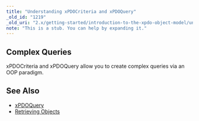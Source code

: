 ```yaml
---
title: "Understanding xPDOCriteria and xPDOQuery"
_old_id: "1219"
_old_uri: "2.x/getting-started/introduction-to-the-xpdo-object-model/understanding-xpdocriteria-and-xpdoquery"
note: "This is a stub. You can help by expanding it."
---
```


## Complex Queries

xPDOCriteria and xPDOQuery allow you to create complex queries via an OOP paradigm.

## See Also

- [xPDOQuery](xpdo/class-reference/xpdoquery "xPDOQuery")
- [Retrieving Objects](xpdo/getting-started/using-your-xpdo-model/retrieving-objects "Retrieving Objects")
